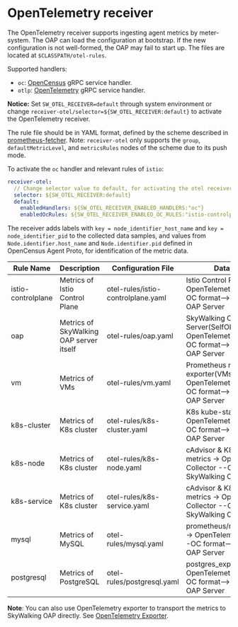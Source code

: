 # OpenTelemetry receiver

The OpenTelemetry receiver supports ingesting agent metrics by meter-system. The OAP can load the configuration at bootstrap.
If the new configuration is not well-formed, the OAP may fail to start up. The files are located at `$CLASSPATH/otel-rules`.

Supported handlers:

* `oc`: [OpenCensus](https://github.com/open-telemetry/opentelemetry-collector-contrib/blob/a08903f05d3a544f548535c222b1c205b9f5a154/exporter/opencensusexporter/README.md) gRPC service handler.
* `otlp`: [OpenTelemetry](https://github.com/open-telemetry/opentelemetry-collector/tree/main/exporter/otlpexporter) gRPC service handler.

**Notice:**  Set `SW_OTEL_RECEIVER=default` through system environment or change `receiver-otel/selector=${SW_OTEL_RECEIVER:default}` to activate the OpenTelemetry receiver.

The rule file should be in YAML format, defined by the scheme described in [prometheus-fetcher](./prometheus-metrics.md).
Note: `receiver-otel` only supports the `group`, `defaultMetricLevel`, and `metricsRules` nodes of the scheme due to its push mode.

To activate the `oc` handler and relevant rules of `istio`:

```yaml
receiver-otel:
  // Change selector value to default, for activating the otel receiver.
  selector: ${SW_OTEL_RECEIVER:default}
  default:
    enabledHandlers: ${SW_OTEL_RECEIVER_ENABLED_HANDLERS:"oc"}
    enabledOcRules: ${SW_OTEL_RECEIVER_ENABLED_OC_RULES:"istio-controlplane"}
```
The receiver adds labels with `key = node_identifier_host_name` and `key = node_identifier_pid` to the collected data samples,
and values from `Node.identifier.host_name` and `Node.identifier.pid` defined in OpenCensus Agent Proto,
for identification of the metric data.

| Rule Name | Description | Configuration File | Data Source |
|----|----|-----|----|
|istio-controlplane| Metrics of Istio Control Plane | otel-rules/istio-controlplane.yaml | Istio Control Plane -> OpenTelemetry Collector --OC format--> SkyWalking OAP Server |
|oap| Metrics of SkyWalking OAP server itself | otel-rules/oap.yaml | SkyWalking OAP Server(SelfObservability) -> OpenTelemetry Collector --OC format--> SkyWalking OAP Server |
|vm| Metrics of VMs | otel-rules/vm.yaml | Prometheus node-exporter(VMs) -> OpenTelemetry Collector --OC format--> SkyWalking OAP Server |
|k8s-cluster| Metrics of K8s cluster | otel-rules/k8s-cluster.yaml | K8s kube-state-metrics -> OpenTelemetry Collector --OC format--> SkyWalking OAP Server |
|k8s-node| Metrics of K8s cluster | otel-rules/k8s-node.yaml | cAdvisor & K8s kube-state-metrics -> OpenTelemetry Collector --OC format--> SkyWalking OAP Server |
|k8s-service| Metrics of K8s cluster | otel-rules/k8s-service.yaml | cAdvisor & K8s kube-state-metrics -> OpenTelemetry Collector --OC format--> SkyWalking OAP Server |
|mysql| Metrics of MySQL| otel-rules/mysql.yaml | prometheus/mysqld_exporter -> OpenTelemetry Collector --OC format--> SkyWalking OAP Server |
|postgresql| Metrics of PostgreSQL| otel-rules/postgresql.yaml | postgres_exporter -> OpenTelemetry Collector --OC format--> SkyWalking OAP Server |
**Note**: You can also use OpenTelemetry exporter to transport the metrics to SkyWalking OAP directly. See [OpenTelemetry Exporter](./backend-meter.md#opentelemetry-exporter).
